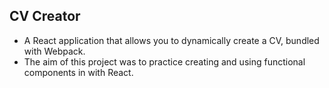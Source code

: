 ## CV Creator

- A React application that allows you to dynamically create a CV, bundled with Webpack.
- The aim of this project was to practice creating and using functional components in with React.
